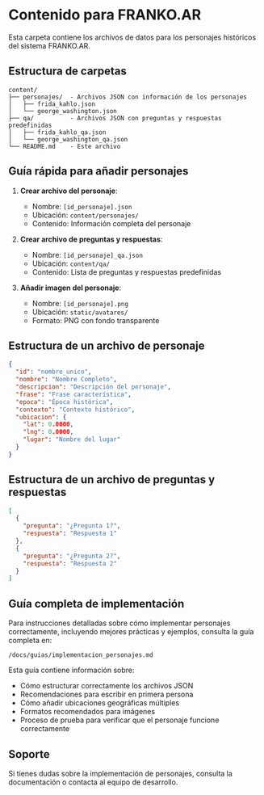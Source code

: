 # Contenido para FRANKO.AR

Esta carpeta contiene los archivos de datos para los personajes históricos del sistema FRANKO.AR.

## Estructura de carpetas

```
content/
├── personajes/  - Archivos JSON con información de los personajes
│   ├── frida_kahlo.json
│   └── george_washington.json
├── qa/          - Archivos JSON con preguntas y respuestas predefinidas
│   ├── frida_kahlo_qa.json
│   └── george_washington_qa.json
└── README.md    - Este archivo
```

## Guía rápida para añadir personajes

1. **Crear archivo del personaje**: 
   - Nombre: `[id_personaje].json`
   - Ubicación: `content/personajes/`
   - Contenido: Información completa del personaje

2. **Crear archivo de preguntas y respuestas**:
   - Nombre: `[id_personaje]_qa.json`
   - Ubicación: `content/qa/`
   - Contenido: Lista de preguntas y respuestas predefinidas

3. **Añadir imagen del personaje**:
   - Nombre: `[id_personaje].png`
   - Ubicación: `static/avatares/`
   - Formato: PNG con fondo transparente

## Estructura de un archivo de personaje

```json
{
  "id": "nombre_unico",
  "nombre": "Nombre Completo",
  "descripcion": "Descripción del personaje",
  "frase": "Frase característica",
  "epoca": "Época histórica",
  "contexto": "Contexto histórico",
  "ubicacion": {
    "lat": 0.0000,
    "lng": 0.0000,
    "lugar": "Nombre del lugar"
  }
}
```

## Estructura de un archivo de preguntas y respuestas

```json
[
  {
    "pregunta": "¿Pregunta 1?",
    "respuesta": "Respuesta 1"
  },
  {
    "pregunta": "¿Pregunta 2?",
    "respuesta": "Respuesta 2"
  }
]
```

## Guía completa de implementación

Para instrucciones detalladas sobre cómo implementar personajes correctamente, incluyendo mejores prácticas y ejemplos, consulta la guía completa en:

`/docs/guias/implementacion_personajes.md`

Esta guía contiene información sobre:
- Cómo estructurar correctamente los archivos JSON
- Recomendaciones para escribir en primera persona
- Cómo añadir ubicaciones geográficas múltiples
- Formatos recomendados para imágenes
- Proceso de prueba para verificar que el personaje funcione correctamente

## Soporte

Si tienes dudas sobre la implementación de personajes, consulta la documentación o contacta al equipo de desarrollo.